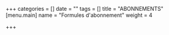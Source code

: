 +++
categories = []
date = ""
tags = []
title = "ABONNEMENTS"
[menu.main]
name = "Formules d'abonnement"
weight = 4

+++
